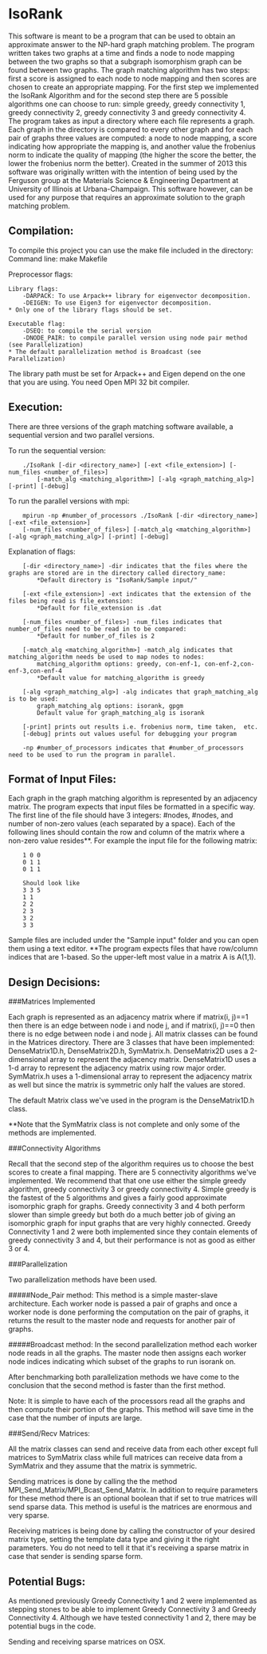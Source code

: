 IsoRank
=======

This software is meant to be a program that can be used to obtain an approximate answer to the NP-hard graph matching problem. 
The program written takes two graphs at a time and finds a node to node mapping between the two graphs so that a subgraph
isomorphism graph can be found between two graphs. The graph matching algorithm has two steps: first a score is assigned to
each node to node mapping and then scores are chosen to create an appropriate mapping. For the first step we implemented
the IsoRank Algorithm and for the second step there are 5 possible algorithms one can choose to run: simple greedy,
greedy connectivity 1, greedy connectivity 2, greedy connectivity 3 and greedy connectivity 4. The program takes as input
a directory where each file represents a graph. Each graph in the directory is compared to every other graph and for each pair of
graphs three values are computed: a node to node mapping, a score indicating how appropriate the mapping is, and another value the frobenius norm to indicate the quality of mapping (the higher the score the better, the lower the frobenius norm the better).
Created in the summer of 2013 this software was originally written with the intention of being used by the Ferguson group at the
Materials Science & Engineering Department at University of Illinois at Urbana-Champaign. This software however, can be used for any purpose that requires an approximate solution to the graph matching problem.     


Compilation:
------------

To compile this project you can use the make file included in the directory:
		Command line:
			make Makefile

Preprocessor flags: 

	Library flags:
		-DARPACK: To use Arpack++ library for eigenvector decomposition.
		-DEIGEN: To use Eigen3 for eigenvector decomposition.
	* Only one of the library flags should be set.

	Executable flag:
		-DSEQ: to compile the serial version
		-DNODE_PAIR: to compile parallel version using node pair method (see Parallelization)
	* The default parallelization method is Broadcast (see Parallelization)

The library path must be set for Arpack++ and Eigen depend on the one that you are using.
You need Open MPI 32 bit compiler.


Execution:
----------

There are three versions of the graph matching software available, a sequential version and two parallel versions. 

To run the sequential version: 

		./IsoRank [-dir <directory_name>] [-ext <file_extension>] [-num_files <number_of_files>] 
			[-match_alg <matching_algorithm>] [-alg <graph_matching_alg>] [-print] [-debug]

To run the parallel versions with mpi:

		mpirun -np #number_of_processors ./IsoRank [-dir <directory_name>] [-ext <file_extension>] 
		[-num_files <number_of_files>] [-match_alg <matching_algorithm>] [-alg <graph_matching_alg>] [-print] [-debug]

Explanation of flags:

		[-dir <directory_name>] -dir indicates that the files where the graphs are stored are in the directory called directory_name:
			*Default directory is "IsoRank/Sample input/"

		[-ext <file_extension>] -ext indicates that the extension of the files being read is file_extension:
			*Default for file_extension is .dat

		[-num_files <number_of_files>] -num_files indicates that number_of_files need to be read in to be compared:
			*Default for number_of_files is 2

		[-match_alg <matching_algorithm>] -match_alg indicates that matching_algorithm needs be used to map nodes to nodes:
			matching_algorithm options: greedy, con-enf-1, con-enf-2,con-enf-3,con-enf-4
			*Default value for matching_algorithm is greedy

		[-alg <graph_matching_alg>] -alg indicates that graph_matching_alg is to be used:
			graph_matching_alg options: isorank, gpgm
			Default value for graph_matching_alg is isorank

		[-print] prints out results i.e. frobenius norm, time taken,  etc.
		[-debug] prints out values useful for debugging your program

		-np #number_of_processors indicates that #number_of_processors need to be used to run the program in parallel.


Format of Input Files:
----------------------

Each graph in the graph matching algorithm is represented by an adjacency matrix. The program expects that input files be formatted in a specific way. The first
line of the file should have 3 integers: #nodes, #nodes, and number of non-zero values (each separated by a space). Each of the following lines should contain
the row and column of the matrix where a non-zero value resides**. For example the input file for the following matrix:

		1 0 0
		0 1 1
		0 1 1 

		Should look like
		3 3 5
		1 1
		2 2
		2 3
		3 2
		3 3

Sample files are included under the "Sample input" folder and you can open them using a text editor.
**The program expects files that have row/column indices that are 1-based. So the upper-left most value in a matrix A is A(1,1).  


Design Decisions: 
-----------------


###Matrices Implemented 

Each graph is represented as an adjacency matrix where if matrix(i, j)==1 then there is an edge between node i and node j, and if 
matrix(i, j)==0 then there is no edge between node i and node j. All matrix classes can be found in the Matrices directory. There 
are 3 classes that have been implemented: DenseMatrix1D.h, DenseMatrix2D.h, SymMatrix.h. DenseMatrix2D
uses a 2-dimensional array to represent the adjacency matrix. DenseMatrix1D uses a 1-d array to represent the adjacency matrix using 
row major order. SymMatrix.h uses a 1-dimensional array to represent the adjacency matrix as well but since the matrix is symmetric only half the values are stored. 

The default Matrix class we've used in the program is the DenseMatrix1D.h class.

**Note that the SymMatrix class is not complete and only some of the methods are implemented.

###Connectivity Algorithms

Recall that the second step of the algorithm requires us to choose the best scores to create a final mapping. There are 5 connectivity
algorithms we've implemented. We recommend that that one use either the simple greedy algorithm, greedy connectivity 3 or greedy connectivity 4. 
Simple greedy is the fastest of the 5 algorithms and gives a fairly good approximate isomorphic graph for graphs. Greedy connectivity 3 and 4
both perform slower than simple greedy but both do a much better job of giving an isomorphic graph for input graphs that are very highly
connected. Greedy Connectivity 1 and 2 were both implemented since they contain elements of greedy connectivity 3 and 4, but their performance is
not as good as either 3 or 4. 


###Parallelization

Two parallelization methods have been used. 

#####Node_Pair method:
This method is a simple master-slave architecture. Each worker node is passed a pair of graphs and once a worker node
is done performing the computation on the pair of graphs, it returns the result to the master node and requests for another pair of graphs. 


#####Broadcast method:
In the second parallelization method each worker node reads in all the graphs. The master node then assigns each worker node indices indicating which subset 
of the graphs to run isorank on.

After benchmarking both parallelization methods we have come to the conclusion that the second method is faster than the first method.  

Note: It is simple to have each of the processors read all the graphs and then compute their portion of the graphs. This method will save time in the case that the number of inputs are large.

###Send/Recv Matrices:

All the matrix classes can send and receive data from each other except full matrices to SymMatrix class while full matrices can receive data from a SymMatrix and they assume that the matrix is symmetric. 

Sending matrices is done by calling the the method MPI_Send_Matrix/MPI_Bcast_Send_Matrix. In addition to require parameters for these method there is an optional boolean that if set to true matrices will send sparse data. This method is useful is the matrices are enormous and very sparse.

Receiving matrices is being done by calling the constructor of your desired matrix type, setting the template data type and giving it the right parameters. You do not need to tell it that it's receiving a sparse matrix in case that sender is sending sparse form.


Potential Bugs:
---------------

As mentioned previously Greedy Connectivity 1 and 2 were implemented as stepping stones to be able to implement Greedy Connectivity 3 and Greedy Connectivity 4. Although we have tested connectivity 1 and 2, there may be potential bugs in the code.

Sending and receiving sparse matrices on OSX. 


